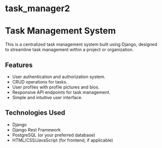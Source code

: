 # task_manager2
 # Task Management System

This is a centralized task management system built using Django, designed to streamline task management within a project or organization.

## Features

- User authentication and authorization system.
- CRUD operations for tasks.
- User profiles with profile pictures and bios.
- Responsive API endpoints for task management.
- Simple and intuitive user interface.

## Technologies Used

- Django
- Django Rest Framework
- PostgreSQL (or your preferred database)
- HTML/CSS/JavaScript (for frontend, if applicable)

